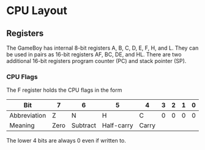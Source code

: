 # CPU Layout

## Registers

The GameBoy has internal 8-bit registers A, B, C, D, E, F, H, and L.
They can be used in pairs as 16-bit registers AF, BC, DE, and HL.
There are two additional 16-bit registers program counter (PC) and stack pointer (SP).

### CPU Flags

The F register holds the CPU flags in the form

| Bit | 7 | 6 | 5 | 4 | 3 | 2 | 1 | 0 |
|-----|---|---|---|---|---|---|---|---|
| Abbreviation | Z | N | H | C | 0 | 0 | 0 | 0 |
| Meaning | Zero | Subtract | Half-carry | Carry | | | | |

The lower 4 bits are always 0 even if written to.

